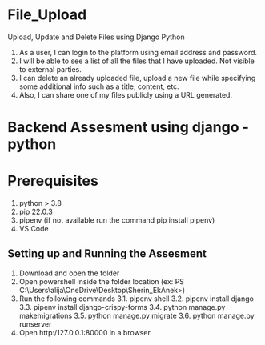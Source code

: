 # File_Upload
Upload, Update and Delete Files using Django Python
1. As a user, I can login to the platform using email address and password.
2. I will be able to see a list of all the files that I have uploaded. Not visible to external parties.
3. I can delete an already uploaded file, upload a new file while specifying some additional info such as a title, content, etc.
4. Also, I can share one of my files publicly using a URL generated.
# Backend Assesment using django - python

# Prerequisites
1. python > 3.8
2. pip 22.0.3
3. pipenv (if not available run the command pip install pipenv)
4. VS Code

## Setting up and Running the Assesment
1. Download and open the folder
2. Open powershell inside the folder location (ex: PS C:\Users\alija\OneDrive\Desktop\Sherin_EkAnek>)
3. Run the following commands
   3.1. pipenv shell 
   3.2. pipenv install django
   3.3. pipenv install django-crispy-forms
   3.4. python manage.py makemigrations
   3.5. python manage.py migrate
   3.6. python manage.py runserver
4. Open http:/127.0.0.1:80000 in a browser
